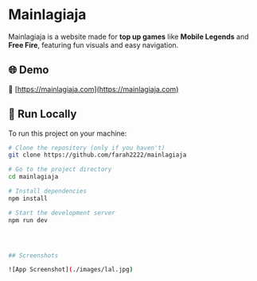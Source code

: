 # Mainlagiaja

Mainlagiaja is a website made for **top up games** like **Mobile Legends** and **Free Fire**, featuring fun visuals and easy navigation.

## 🌐 Demo

🔗 [https://mainlagiaja.com](https://mainlagiaja.com)

## 🚀 Run Locally

To run this project on your machine:

```bash
# Clone the repository (only if you haven't)
git clone https://github.com/farah2222/mainlagiaja

# Go to the project directory
cd mainlagiaja

# Install dependencies
npm install

# Start the development server
npm run dev




## Screenshots

![App Screenshot](./images/lal.jpg)
